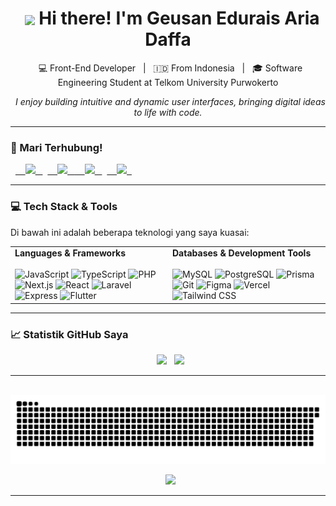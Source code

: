 <h1 align="center">
  <img src="https://media.giphy.com/media/QssGEmpkyEOhBCb7e1/giphy.gif" width="35" style="vertical-align:middle"/> Hi there! I'm Geusan Edurais Aria Daffa
</h1>

<p align="center">
  💻 Front-End Developer &nbsp; | &nbsp; 🇮🇩 From Indonesia &nbsp; | &nbsp; 🎓 Software Engineering Student at Telkom University Purwokerto
</p>
<p align="center">
  <i>I enjoy building intuitive and dynamic user interfaces, bringing digital ideas to life with code.</i>
</p>

---

### 🔗 Mari Terhubung!

<p align="left">
  <a href="https://www.linkedin.com/in/geusanedurais" target="_blank">
    <img src="https://img.shields.io/badge/LinkedIn-0077B5?style=for-the-badge&logo=linkedin&logoColor=white"/>
  </a>
  <a href="https://www.instagram.com/raissan_31/" target="_blank">
    <img src="https://img.shields.io/badge/Instagram-E4405F?style=for-the-badge&logo=instagram&logoColor=white"/>
  </a>
  <a href="https://geusanedurais.vercel.app/" target="_blank">
    <img src="https://img.shields.io/badge/Portfolio-000000?style=for-the-badge&logo=vercel&logoColor=white"/>
  </a>
  <a href="mailto:edurais.ariadaffa@gmail.com" target="_blank">
    <img src="https://img.shields.io/badge/Email-D14836?style=for-the-badge&logo=gmail&logoColor=white"/>
  </a>
</p>

---

### 💻 Tech Stack & Tools

Di bawah ini adalah beberapa teknologi yang saya kuasai:

<table>
  <tr>
    <td valign="top" width="50%">
      <strong>Languages & Frameworks</strong><br><br>
      <img src="https://img.shields.io/badge/JavaScript-F7DF1E?style=flat&logo=javascript&logoColor=black" alt="JavaScript"/>
      <img src="https://img.shields.io/badge/TypeScript-3178C6?style=flat&logo=typescript&logoColor=white" alt="TypeScript"/>
      <img src="https://img.shields.io/badge/PHP-777BB4?style=flat&logo=php&logoColor=white" alt="PHP"/>
      <img src="https://img.shields.io/badge/Next.js-000000?style=flat&logo=nextdotjs&logoColor=white" alt="Next.js"/>
      <img src="https://img.shields.io/badge/React-20232A?style=flat&logo=react&logoColor=61DAFB" alt="React"/>
      <img src="https://img.shields.io/badge/Laravel-FF2D20?style=flat&logo=laravel&logoColor=white" alt="Laravel"/>
      <img src="https://img.shields.io/badge/Express.js-404D59?style=flat&logo=express&logoColor=white" alt="Express"/>
      <img src="https://img.shields.io/badge/Flutter-02569B?style=flat&logo=flutter&logoColor=white" alt="Flutter"/>
    </td>
    <td valign="top" width="50%">
      <strong>Databases & Development Tools</strong><br><br>
      <img src="https://img.shields.io/badge/MySQL-4479A1?style=flat&logo=mysql&logoColor=white" alt="MySQL"/>
      <img src="https://img.shields.io/badge/PostgreSQL-4169E1?style=flat&logo=postgresql&logoColor=white" alt="PostgreSQL"/>
      <img src="https://img.shields.io/badge/Prisma-2D3748?style=flat&logo=prisma&logoColor=white" alt="Prisma"/>
      <img src="https://img.shields.io/badge/Git-F05032?style=flat&logo=git&logoColor=white" alt="Git"/>
      <img src="https://img.shields.io/badge/Figma-F24E1E?style=flat&logo=figma&logoColor=white" alt="Figma"/>
      <img src="https://img.shields.io/badge/Vercel-000000?style=flat&logo=vercel&logoColor=white" alt="Vercel"/>
      <img src="https://img.shields.io/badge/Tailwind_CSS-38B2AC?style=flat&logo=tailwind-css&logoColor=white" alt="Tailwind CSS"/>
    </td>
  </tr>
</table>

---

### 📈 Statistik GitHub Saya

<div align="center">
  <img src="https://github-readme-stats.vercel.app/api?username=geusan31&show_icons=true&theme=tokyonight&count_private=true&hide_border=true" height="165px"/>
  <img src="https://github-readme-stats.vercel.app/api/top-langs/?username=geusan31&layout=compact&theme=tokyonight&hide_border=true" height="165px"/>
</div>

---

<div align="center">
  <picture>
    <source media="(prefers-color-scheme: dark)" srcset="https://raw.githubusercontent.com/geusan31/geusan31/output/github-snake-dark.svg" />
    <source media="(prefers-color-scheme: light)" srcset="https://raw.githubusercontent.com/geusan31/geusan31/output/github-snake.svg" />
    <img alt="github-snake" src="https://raw.githubusercontent.com/geusan31/geusan31/output/github-snake.svg" />
  </picture>
</div>

<p align="center">
  <img src="https://readme-typing-svg.herokuapp.com?font=Fira+Code&size=20&duration=4000&pause=1000&color=87CEEB&center=true&vCenter=true&width=450&lines=Hello+World!+I'm+Geusan+Edurais;Front-End+Developer;Crafting+cool+things+for+the+web!;Let's+build+something+amazing+together!+%F0%9F%9A%80" />
</p>

---

<!-- Created by Geusan Edurais Aria Daffa --!>
